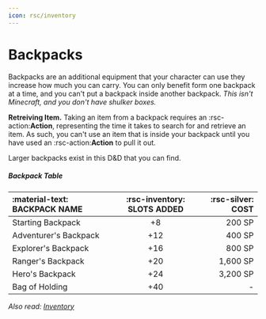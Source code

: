 ```yaml
---
icon: rsc/inventory
---
```


# Backpacks

Backpacks are an additional equipment that your character can use they increase how much you can carry. You can only benefit form one backpack at a time, and you can't put a backpack inside another backpack. *This isn't Minecraft, and you don't have shulker boxes.*

**Retreiving Item.** Taking an item from a backpack requires an :rsc-action:**Action**, representing the time it takes to search for and retrieve an item. As such, you can't use an item that is inside your backpack until you have used an :rsc-action:**Action** to pull it out.

Larger backpacks exist in this D&D that you can find.

##### Backpack Table
| :material-text: **BACKPACK NAME** | :rsc-inventory: **SLOTS ADDED** | :rsc-silver: **COST** |
|:--|:-:|--:|
| Starting Backpack | +8 | 200 SP |
| Adventurer's Backpack | +12 | 400 SP |
| Explorer's Backpack | +16 | 800 SP |
| Ranger's Backpack | +20 | 1,600 SP|
| Hero's Backpack | +24 | 3,200 SP |
| Bag of Holding | +40 | - |

*Also read: [Inventory](../../gameplay/homebrew/inventory.md)*
